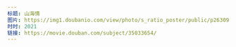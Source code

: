 ```yaml
---
标题: 山海情
图片: https://img1.doubanio.com/view/photo/s_ratio_poster/public/p2630904628.jpg
时时: 2021
链接: https://movie.douban.com/subject/35033654/
---
```

